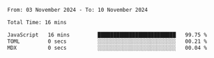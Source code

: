 <!--START_SECTION:waka-->

```txt
From: 03 November 2024 - To: 10 November 2024

Total Time: 16 mins

JavaScript   16 mins         █████████████████████████   99.75 %
TOML         0 secs          ░░░░░░░░░░░░░░░░░░░░░░░░░   00.21 %
MDX          0 secs          ░░░░░░░░░░░░░░░░░░░░░░░░░   00.04 %
```

<!--END_SECTION:waka-->